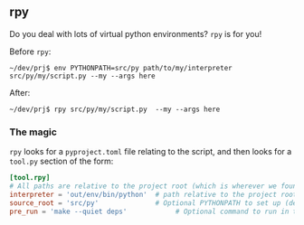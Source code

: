 ## rpy

Do you deal with lots of virtual python environments? `rpy` is for you!

Before `rpy`:

```
~/dev/prj$ env PYTHONPATH=src/py path/to/my/interpreter src/py/my/script.py --my --args here
```

After:

```
~/dev/prj$ rpy src/py/my/script.py  --my --args here
```

### The magic

`rpy` looks for a `pyproject.toml` file relating to the script, and then looks for a `tool.py` section of the form:

```toml
[tool.rpy]
# All paths are relative to the project root (which is wherever we found the pyproject.toml
interpreter = 'out/env/bin/python'  # path relative to the project root
source_root = 'src/py'              # Optional PYTHONPATH to set up (defaults to project root)
pre_run = 'make --quiet deps'            # Optional command to run in the project root first
```
